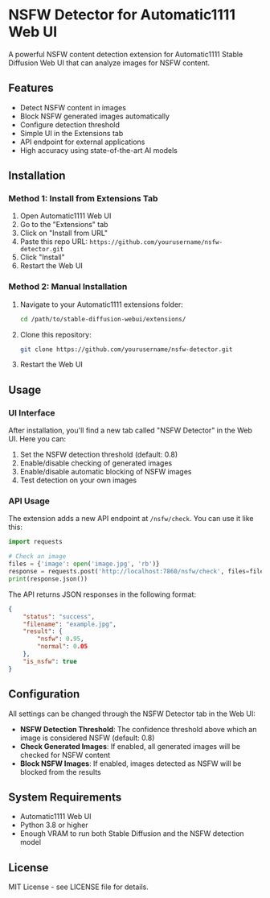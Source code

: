 # NSFW Detector for Automatic1111 Web UI

A powerful NSFW content detection extension for Automatic1111 Stable Diffusion Web UI that can analyze images for NSFW content.

## Features

- Detect NSFW content in images
- Block NSFW generated images automatically
- Configure detection threshold 
- Simple UI in the Extensions tab
- API endpoint for external applications
- High accuracy using state-of-the-art AI models

## Installation

### Method 1: Install from Extensions Tab

1. Open Automatic1111 Web UI
2. Go to the "Extensions" tab
3. Click on "Install from URL"
4. Paste this repo URL: `https://github.com/yourusername/nsfw-detector.git`
5. Click "Install"
6. Restart the Web UI

### Method 2: Manual Installation

1. Navigate to your Automatic1111 extensions folder:
   ```bash
   cd /path/to/stable-diffusion-webui/extensions/
   ```

2. Clone this repository:
   ```bash
   git clone https://github.com/yourusername/nsfw-detector.git
   ```

3. Restart the Web UI

## Usage

### UI Interface

After installation, you'll find a new tab called "NSFW Detector" in the Web UI. Here you can:

1. Set the NSFW detection threshold (default: 0.8)
2. Enable/disable checking of generated images
3. Enable/disable automatic blocking of NSFW images
4. Test detection on your own images

### API Usage

The extension adds a new API endpoint at `/nsfw/check`. You can use it like this:

```python
import requests

# Check an image
files = {'image': open('image.jpg', 'rb')}
response = requests.post('http://localhost:7860/nsfw/check', files=files)
print(response.json())
```

The API returns JSON responses in the following format:

```json
{
    "status": "success",
    "filename": "example.jpg",
    "result": {
        "nsfw": 0.95,
        "normal": 0.05
    },
    "is_nsfw": true
}
```

## Configuration

All settings can be changed through the NSFW Detector tab in the Web UI:

- **NSFW Detection Threshold**: The confidence threshold above which an image is considered NSFW (default: 0.8)
- **Check Generated Images**: If enabled, all generated images will be checked for NSFW content
- **Block NSFW Images**: If enabled, images detected as NSFW will be blocked from the results

## System Requirements

- Automatic1111 Web UI
- Python 3.8 or higher
- Enough VRAM to run both Stable Diffusion and the NSFW detection model

## License

MIT License - see LICENSE file for details. 